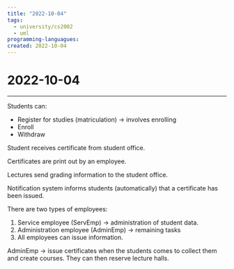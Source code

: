 ```yaml
---
title: "2022-10-04"
tags:
  - university/cs2002
  - uml
programming-languagues:
created: 2022-10-04
---
```

# 2022-10-04
---
Students can:

- Register for studies (matriculation) -> involves enrolling
- Enroll
- Withdraw

Student receives certificate from student office.

Certificates are print out by an employee.

Lectures send grading information to the student office.

Notification system informs students (automatically) that a certificate has been issued.

There are two types of employees:

1. Service employee (ServEmp) -> administration of student data.
2. Administration employee (AdminEmp) -> remaining tasks
3. All employees can issue information.

AdminEmp -> issue certificates when the students comes to collect them and create courses. They can then reserve lecture halls.